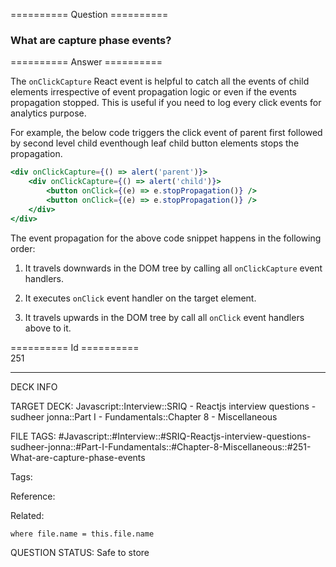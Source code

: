 ========== Question ==========  

### What are capture phase events?  

========== Answer ==========  

The `onClickCapture` React event is helpful to catch all the events of child elements irrespective of event propagation logic or even if the events propagation stopped. This is useful if you need to log every click events for analytics purpose.

For example, the below code triggers the click event of parent first followed by second level child eventhough leaf child button elements stops the propagation.

```jsx
<div onClickCapture={() => alert('parent')}>
    <div onClickCapture={() => alert('child')}>
        <button onClick={(e) => e.stopPropagation()} />
        <button onClick={(e) => e.stopPropagation()} />
    </div>
</div>
```

The event propagation for the above code snippet happens in the following order:

1.  It travels downwards in the DOM tree by calling all `onClickCapture` event handlers.

2.  It executes `onClick` event handler on the target element.

3.  It travels upwards in the DOM tree by call all `onClick` event handlers above to it.

========== Id ==========  
251

---

DECK INFO

TARGET DECK: Javascript::Interview::SRIQ - Reactjs interview questions - sudheer jonna::Part I - Fundamentals::Chapter 8 - Miscellaneous

FILE TAGS: #Javascript::#Interview::#SRIQ-Reactjs-interview-questions-sudheer-jonna::#Part-I-Fundamentals::#Chapter-8-Miscellaneous::#251-What-are-capture-phase-events

Tags:

Reference:

Related:

```dataview
where file.name = this.file.name
```
QUESTION STATUS: Safe to store
